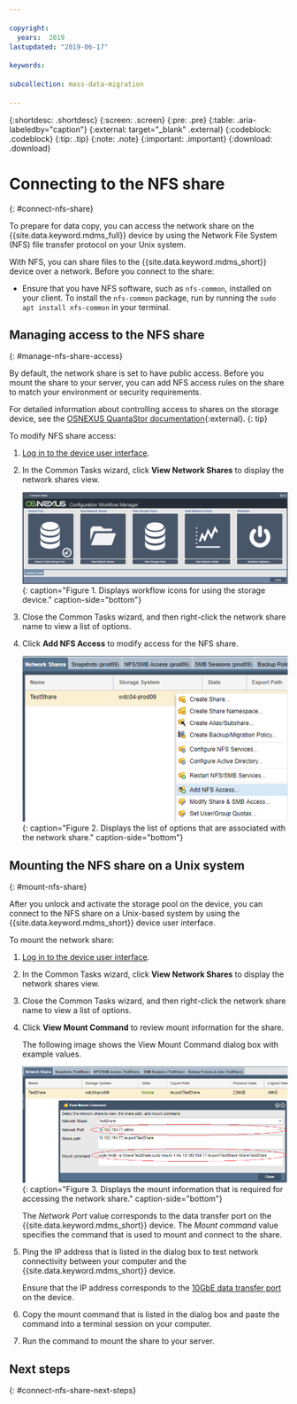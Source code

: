 ```yaml
---

copyright:
  years:  2019
lastupdated: "2019-06-17"

keywords:

subcollection: mass-data-migration

---
```


{:shortdesc: .shortdesc}
{:screen: .screen}
{:pre: .pre}
{:table: .aria-labeledby="caption"}
{:external: target="_blank" .external}
{:codeblock: .codeblock}
{:tip: .tip}
{:note: .note}
{:important: .important}
{:download: .download}

# Connecting to the NFS share
{: #connect-nfs-share}

To prepare for data copy, you can access the network share on the {{site.data.keyword.mdms_full}} device by using the Network File System (NFS) file transfer protocol on your Unix system.

With NFS, you can share files to the {{site.data.keyword.mdms_short}} device over a network. Before you connect to the share:

- Ensure that you have NFS software, such as `nfs-common`, installed on your client. To install the `nfs-common` package, run by running the `sudo apt install nfs-common` in your terminal.

## Managing access to the NFS share
{: #manage-nfs-share-access}

By default, the network share is set to have public access. Before you mount the share to your server, you can add NFS access rules on the share to match your environment or security requirements. 

For detailed information about controlling access to shares on the storage device, see the [OSNEXUS QuantaStor documentation](https://wiki.osnexus.com/index.php?title=Network_Shares){:external}.
{: tip}

To modify NFS share access:

1. [Log in to the device user interface](/docs/infrastructure/mass-data-migration?topic=mass-data-migration-access-ui#log-in-ui).
2. In the Common Tasks wizard, click **View Network Shares** to display the network shares view.

   ![Workflow icons](images/workflow.png){: caption="Figure 1. Displays workflow icons for using the storage device." caption-side="bottom"}
3. Close the Common Tasks wizard, and then right-click the network share name to view a list of options. 
4. Click **Add NFS Access** to modify access for the NFS share.

    ![description](images/add-nfs-access.png){: caption="Figure 2. Displays the list of options that are associated with the network share." caption-side="bottom"}


## Mounting the NFS share on a Unix system
{: #mount-nfs-share}

After you unlock and activate the storage pool on the device, you can connect to the NFS share on a Unix-based system by using the {{site.data.keyword.mdms_short}} device user interface.

To mount the network share: 

1. [Log in to the device user interface](/docs/infrastructure/mass-data-migration?topic=mass-data-migration-access-ui#log-in-ui).
2. In the Common Tasks wizard, click **View Network Shares** to display the network shares view.
3. Close the Common Tasks wizard, and then right-click the network share name to view a list of options. 
4. Click **View Mount Command** to review mount information for the share.

    The following image shows the View Mount Command dialog box with example values.

    ![Mounting the share](images/mount-command.png){: caption="Figure 3. Displays the mount information that is required for accessing the network share." caption-side="bottom"}

    The _Network Port_ value corresponds to the data transfer port on the {{site.data.keyword.mdms_short}} device. The _Mount command_ value specifies the command that is used to mount and connect to the share.
5. Ping the IP address that is listed in the dialog box to test network connectivity between your computer and the {{site.data.keyword.mdms_short}} device.

   Ensure that the IP address corresponds to the [10GbE data transfer port](/docs/infrastructure/mass-data-migration?topic=mass-data-migration-device-overview#network-settings) on the device. 
6. Copy the mount command that is listed in the dialog box and paste the command into a terminal session on your computer.
7. Run the command to mount the share to your server.

## Next steps
{: #connect-nfs-share-next-steps}

